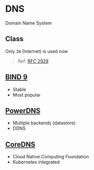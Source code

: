 # DNS

Domain Name System

## Class

Only `IN` (Internet) is used now

> Ref: [RFC 2929](https://www.rfc-editor.org/rfc/rfc2929#section-3.2)

## [BIND 9](https://www.isc.org/bind/)

- Stable
- Most popular

## [PowerDNS](https://www.powerdns.com/)

- Multiple backends (datastore)
- DDNS

## [CoreDNS](https://coredns.io/)

- Cloud Native Computing Foundation
- Kubernetes integrated

